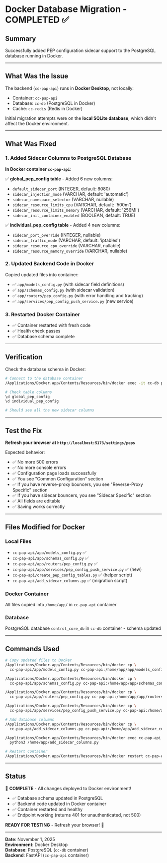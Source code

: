 # Docker Database Migration - COMPLETED ✅

## Summary

Successfully added PEP configuration sidecar support to the PostgreSQL database running in Docker.

---

## What Was the Issue

The backend (`cc-pap-api`) runs in **Docker Desktop**, not locally:
- Container: `cc-pap-api`
- Database: `cc-db` (PostgreSQL in Docker)
- Cache: `cc-redis` (Redis in Docker)

Initial migration attempts were on the **local SQLite database**, which didn't affect the Docker environment.

---

## What Was Fixed

### 1. Added Sidecar Columns to PostgreSQL Database

**In Docker container `cc-pap-api`:**

✅ **global_pep_config table** - Added 6 new columns:
- `default_sidecar_port` (INTEGER, default: 8080)
- `sidecar_injection_mode` (VARCHAR, default: 'automatic')
- `sidecar_namespace_selector` (VARCHAR, nullable)
- `sidecar_resource_limits_cpu` (VARCHAR, default: '500m')
- `sidecar_resource_limits_memory` (VARCHAR, default: '256Mi')
- `sidecar_init_container_enabled` (BOOLEAN, default: TRUE)

✅ **individual_pep_config table** - Added 4 new columns:
- `sidecar_port_override` (INTEGER, nullable)
- `sidecar_traffic_mode` (VARCHAR, default: 'iptables')
- `sidecar_resource_cpu_override` (VARCHAR, nullable)
- `sidecar_resource_memory_override` (VARCHAR, nullable)

### 2. Updated Backend Code in Docker

Copied updated files into container:
- ✅ `app/models_config.py` (with sidecar field definitions)
- ✅ `app/schemas_config.py` (with sidecar validation)
- ✅ `app/routers/pep_config.py` (with error handling and tracking)
- ✅ `app/services/pep_config_push_service.py` (new service)

### 3. Restarted Docker Container

- ✅ Container restarted with fresh code
- ✅ Health check passes
- ✅ Database schema complete

---

## Verification

Check the database schema in Docker:

```bash
# Connect to the database container
/Applications/Docker.app/Contents/Resources/bin/docker exec -it cc-db psql -U postgres -d control_core_db

# Check table columns
\d global_pep_config
\d individual_pep_config

# Should see all the new sidecar columns
```

---

## Test the Fix

**Refresh your browser at `http://localhost:5173/settings/peps`**

Expected behavior:
- ✅ No more 500 errors
- ✅ No more console errors
- ✅ Configuration page loads successfully
- ✅ You see "Common Configuration" section
- ✅ If you have reverse-proxy bouncers, you see "Reverse-Proxy Specific" section
- ✅ If you have sidecar bouncers, you see "Sidecar Specific" section
- ✅ All fields are editable
- ✅ Saving works correctly

---

## Files Modified for Docker

### Local Files
- `cc-pap-api/app/models_config.py` ✅
- `cc-pap-api/app/schemas_config.py` ✅
- `cc-pap-api/app/routers/pep_config.py` ✅
- `cc-pap-api/app/services/pep_config_push_service.py` ✅ (new)
- `cc-pap-api/create_pep_config_tables.py` ✅ (helper script)
- `cc-pap-api/add_sidecar_columns.py` ✅ (migration script)

### Docker Container
All files copied into `/home/app/` in `cc-pap-api` container

### Database
PostgreSQL database `control_core_db` in `cc-db` container - schema updated

---

## Commands Used

```bash
# Copy updated files to Docker
/Applications/Docker.app/Contents/Resources/bin/docker cp \
  cc-pap-api/app/models_config.py cc-pap-api:/home/app/app/models_config.py

/Applications/Docker.app/Contents/Resources/bin/docker cp \
  cc-pap-api/app/schemas_config.py cc-pap-api:/home/app/app/schemas_config.py

/Applications/Docker.app/Contents/Resources/bin/docker cp \
  cc-pap-api/app/routers/pep_config.py cc-pap-api:/home/app/app/routers/pep_config.py

/Applications/Docker.app/Contents/Resources/bin/docker cp \
  cc-pap-api/app/services/pep_config_push_service.py cc-pap-api:/home/app/app/services/pep_config_push_service.py

# Add database columns
/Applications/Docker.app/Contents/Resources/bin/docker cp \
  cc-pap-api/add_sidecar_columns.py cc-pap-api:/home/app/add_sidecar_columns.py

/Applications/Docker.app/Contents/Resources/bin/docker exec cc-pap-api \
  python3 /home/app/add_sidecar_columns.py

# Restart container
/Applications/Docker.app/Contents/Resources/bin/docker restart cc-pap-api
```

---

## Status

🎉 **COMPLETE** - All changes deployed to Docker environment!

- ✅ Database schema updated in PostgreSQL
- ✅ Backend code updated in Docker container
- ✅ Container restarted and healthy
- ✅ Endpoint working (returns 401 for unauthenticated, not 500)

**READY FOR TESTING** - Refresh your browser! 🚀

---

**Date**: November 1, 2025  
**Environment**: Docker Desktop  
**Database**: PostgreSQL (`cc-db` container)  
**Backend**: FastAPI (`cc-pap-api` container)

